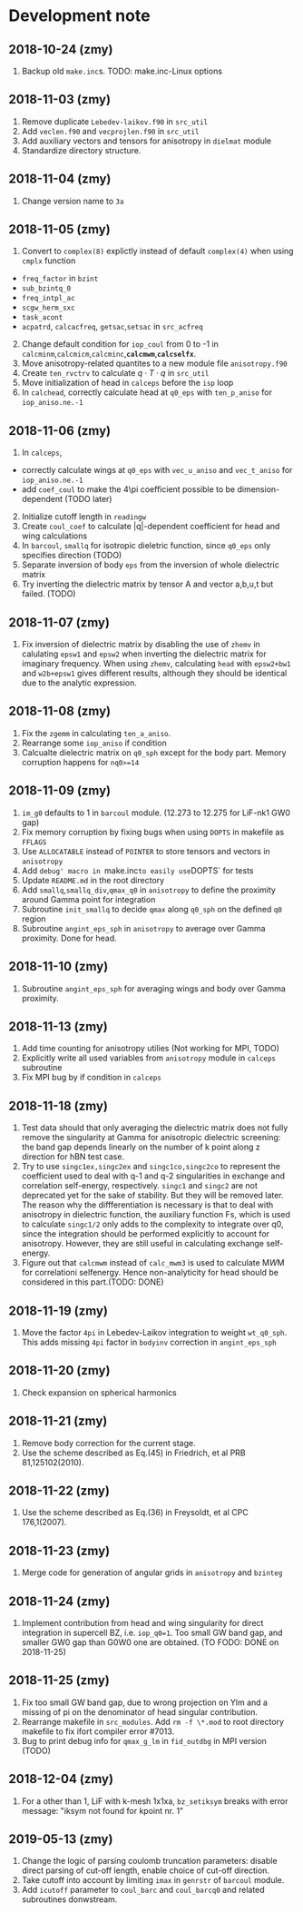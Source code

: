 # Development note

## 2018-10-24 (zmy)

1. Backup old `make.inc`s. TODO: make.inc-Linux options

## 2018-11-03 (zmy)

1. Remove duplicate `Lebedev-laikov.f90` in `src_util`
2. Add `veclen.f90` and `vecprojlen.f90` in `src_util`
3. Add auxiliary vectors and tensors for anisotropy in `dielmat` module
4. Standardize directory structure.
  
## 2018-11-04 (zmy)

1. Change version name to `3a`

## 2018-11-05 (zmy)

1. Convert to `complex(8)` explictly instead of default `complex(4)` when using `cmplx` function
  - `freq_factor` in `bzint`
  - `sub_bzintq_0`
  - `freq_intpl_ac`
  - `scgw_herm_sxc`
  - `task_acont`
  - `acpatrd`, `calcacfreq`, `getsac`,`setsac` in `src_acfreq`
2. Change default condition for `iop_coul` from 0 to -1 in `calcminm`,`calcmicm`,`calcminc`,**`calcmwm`**,**`calcselfx`**.
3. Move anisotropy-related quantites to a new module file `anisotropy.f90`
4. Create `ten_rvctrv` to calculate $q\cdot T\cdot q$ in `src_util`
5. Move initialization of head in `calceps` before the `isp` loop
6. In `calchead`, correctly calculate head at `q0_eps` with `ten_p_aniso` for `iop_aniso.ne.-1`

## 2018-11-06 (zmy)

1. In `calceps`, 
  - correctly calculate wings at `q0_eps` with `vec_u_aniso` and `vec_t_aniso` for `iop_aniso.ne.-1`
  - add `coef_coul` to make the 4\\pi coefficient possible to be dimension-dependent (TODO later)
2. Initialize cutoff length in `readingw`
3. Create `coul_coef` to calculate |q|-dependent coefficient for head and wing calculations
4. In `barcoul`, `smallq` for isotropic dieletric function, since `q0_eps` only specifies direction (TODO)
5. Separate inversion of body `eps` from the inversion of whole dielectric matrix
6. Try inverting the dielectric matrix by tensor A and vector a,b,u,t but failed. (TODO)

## 2018-11-07 (zmy)

1. Fix inversion of dielectric matrix by disabling the use of `zhemv` in 
  calulating `epsw1` and `epsw2` when inverting the dielectric matrix for imaginary frequency.
  When using `zhemv`, calculating `head` with `epsw2+bw1` and `w2b+epsw1` gives different results,
  although they should be identical due to the analytic expression.

## 2018-11-08 (zmy)

1. Fix the `zgemm` in calculating `ten_a_aniso`.
2. Rearrange some `iop_aniso` if condition
3. Calcualte dielectric matrix on `q0_sph` except for the body part. Memory corruption happens for `nq0>=14`

## 2018-11-09 (zmy)

1. `im_g0` defaults to 1 in `barcoul` module. (12.273 to 12.275 for LiF-nk1 GW0 gap)
2. Fix memory corruption by fixing bugs when using `DOPTS` in makefile as `FFLAGS`
3. Use `ALLOCATABLE` instead of `POINTER` to store tensors and vectors in `anisotropy`
4. Add `debug' macro in `make.inc` to easily use `DOPTS` for tests
5. Update `README.md` in the root directory
6. Add `smallq`,`smallq_div`,`qmax_q0` in `anisotropy` to define the proximity around Gamma point for integration
7. Subroutine `init_smallq` to decide `qmax` along `q0_sph` on the defined `q0` region
8. Subroutine `angint_eps_sph` in `anisotropy` to average over Gamma proximity. Done for head.

## 2018-11-10 (zmy)

1. Subroutine `angint_eps_sph` for averaging wings and body over Gamma proximity.

## 2018-11-13 (zmy)

1. Add time counting for anisotropy utilies (Not working for MPI, TODO)
2. Explicitly write all used variables from `anisotropy` module in `calceps` subroutine
3. Fix MPI bug by if condition in `calceps`

## 2018-11-18 (zmy)

1. Test data should that only averaging the dielectric matrix does not fully remove the singularity at Gamma
  for anisotropic dielectric screening: the band gap depends linearly on the number of k point along z direction
  for hBN test case.
2. Try to use `singc1ex,singc2ex` and `singc1co,singc2co` to represent the coefficient used to deal with q-1 
  and q-2 singularities in exchange and correlation self-energy, respectively. `singc1` and `singc2` are not 
  deprecated yet for the sake of stability. But they will be removed later.
  The reason why the diffferentiation is necessary is that to deal with anisotropy in dielectric function, 
  the auxiliary function Fs, which is used to calculate `singc1/2` only adds to the complexity to 
  integrate over q0, since the integration should be performed explicitly to account for anisotropy.
  However, they are still useful in calculating exchange self-energy.
3. Figure out that `calcmwm` instead of `calc_mwm3` is used to calculate M*W*M for correlationi selfenergy.
  Hence non-analyticity for head should be considered in this part.(TODO: DONE)

## 2018-11-19 (zmy)

1. Move the factor `4pi` in Lebedev-Laikov integration to weight `wt_q0_sph`.
  This adds missing `4pi` factor in `bodyinv` correction in `angint_eps_sph`

## 2018-11-20 (zmy)

1. Check expansion on spherical harmonics

## 2018-11-21 (zmy)

1. Remove body correction for the current stage.
2. Use the scheme described as Eq.(45) in Friedrich, et al PRB 81,125102(2010).

## 2018-11-22 (zmy)

1. Use the scheme described as Eq.(36) in Freysoldt, et al CPC 176,1(2007).

## 2018-11-23 (zmy)

1. Merge code for generation of angular grids in `anisotropy` and `bzinteg`

## 2018-11-24 (zmy)

1. Implement contribution from head and wing singularity for direct 
  integration in supercell BZ, i.e. `iop_q0=1`. Too small GW band gap, and
  smaller GW0 gap than G0W0 one are obtained. (TO FODO: DONE on 2018-11-25)

## 2018-11-25 (zmy)

1. Fix too small GW band gap, due to wrong projection on Ylm and a missing
  of pi on the denominator of head singular contribution.
2. Rearrange makefile in `src_modules`. Add `rm -f \*.mod` to root directory
  makefile to fix ifort compiler error #7013.
3. Bug to print debug info for `qmax_g_lm` in `fid_outdbg` in MPI version (TODO)

## 2018-12-04 (zmy)

1. For a other than 1, LiF with k-mesh 1x1xa, `bz_setiksym` breaks with error message: 
  "iksym not found for kpoint nr. 1"

## 2019-05-13 (zmy)

1. Change the logic of parsing coulomb truncation parameters: disable direct parsing
  of cut-off length, enable choice of cut-off direction.
2. Take cutoff into account by limiting `imax` in `genrstr` of `barcoul` module.
3. Add `icutoff` parameter to `coul_barc` and `coul_barcq0` and related subroutines
  donwstream.


